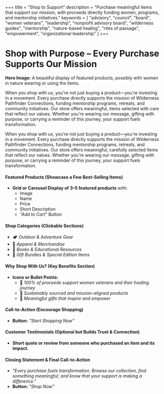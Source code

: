 +++
title = "Shop to Support"
description = "Purchase meaningful items that support our mission, with proceeds directly funding women, programs, and mentorship initiatives."
keywords = [
  "advisory",
  "council",
  "board",
  "women veterans",
  "leadership",
  "nonprofit advisory board",
  "wilderness guides",
  "mentorship",
  "nature-based healing",
  "rites of passage",
  "empowerment",
  "organizational leadership"
]
+++
# Shop with Purpose – Every Purchase Supports Our Mission

**Hero Image:** A beautiful display of featured products, possibly with women in nature wearing or using the items.

When you shop with us, you're not just buying a product—you're investing in a movement. Every purchase directly supports the mission of Wilderness Pathfinder Connections, funding mentorship programs, retreats, and community initiatives. Our store offers meaningful, items selected with care that reflect our values. Whether you're wearing our message, gifting with purpose, or carrying a reminder of this journey, your support fuels transformation.

When you shop with us, you're not just buying a product—you're investing in a movement. Every purchase directly supports the mission of Wilderness Pathfinder Connections, funding mentorship programs, retreats, and community initiatives. Our store offers meaningful, carefully selected items that reflect our values. Whether you're wearing our message, gifting with purpose, or carrying a reminder of this journey, your support fuels transformation.

#### **Featured Products (Showcase a Few Best-Selling Items)**

* **Grid or Carousel Display of 3–5 featured products** with:
  * Image
  * Name
  * Price
  * Short Description
  * *"Add to Cart"* Button

#### **Shop Categories (Clickable Sections)**

* 🏕️ *Outdoor & Adventure Gear*
* 👕 *Apparel & Merchandise*
* 📖 *Books & Educational Resources*
* 🎁 *Gift Bundles & Special Edition Items*

#### **Why Shop With Us? (Key Benefits Section)**

* **Icons or Bullet Points:**
  * 💖 *100% of proceeds support women veterans and their healing journey*
  * 🌱 *Sustainably sourced and mission-aligned products*
  * 🎁 *Meaningful gifts that inspire and empower*

#### **Call-to-Action (Encourage Shopping)**

* **Button:** *"Start Shopping Now"*

#### **Customer Testimonials (Optional but Builds Trust & Connection)**

* **Short quote or review from someone who purchased an item and its impact.**

#### **Closing Statement & Final Call-to-Action**

* *"Every purchase fuels transformation. Browse our collection, find something meaningful, and know that your support is making a difference."*
* **Button:** *"Shop Now"*